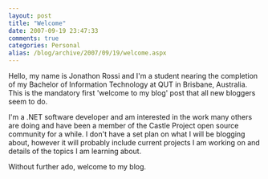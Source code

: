 ```yaml
---
layout: post
title: "Welcome"
date: 2007-09-19 23:47:33
comments: true
categories: Personal
alias: /blog/archive/2007/09/19/welcome.aspx
---
```


Hello, my name is Jonathon Rossi and I'm a student nearing the completion of my Bachelor of Information Technology at QUT in
Brisbane, Australia. This is the mandatory first 'welcome to my blog' post that all new bloggers seem to do.

I'm a .NET software developer and am interested in the work many others are doing and have been a member of the Castle Project
open source community for a while. I don't have a set plan on what I will be blogging about, however it will probably include
current projects I am working on and details of the topics I am learning about.

Without further ado, welcome to my blog.
